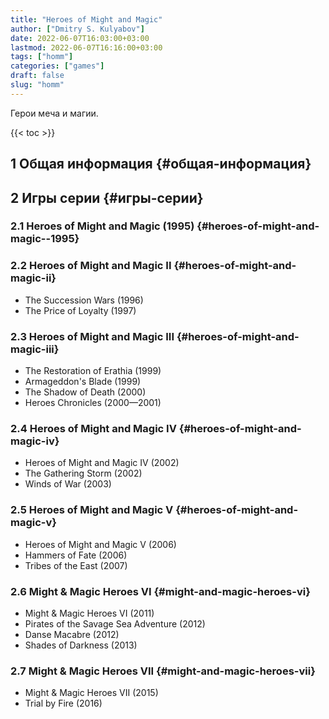 ```yaml
---
title: "Heroes of Might and Magic"
author: ["Dmitry S. Kulyabov"]
date: 2022-06-07T16:03:00+03:00
lastmod: 2022-06-07T16:16:00+03:00
tags: ["homm"]
categories: ["games"]
draft: false
slug: "homm"
---
```


Герои меча и магии.

<!--more-->

{{< toc >}}


## <span class="section-num">1</span> Общая информация {#общая-информация}


## <span class="section-num">2</span> Игры серии {#игры-серии}


### <span class="section-num">2.1</span> Heroes of Might and Magic (1995) {#heroes-of-might-and-magic--1995}


### <span class="section-num">2.2</span> Heroes of Might and Magic II {#heroes-of-might-and-magic-ii}

-   The Succession Wars (1996)
-   The Price of Loyalty (1997)


### <span class="section-num">2.3</span> Heroes of Might and Magic III {#heroes-of-might-and-magic-iii}

-   The Restoration of Erathia (1999)
-   Armageddon's Blade (1999)
-   The Shadow of Death (2000)
-   Heroes Chronicles (2000—2001)


### <span class="section-num">2.4</span> Heroes of Might and Magic IV {#heroes-of-might-and-magic-iv}

-   Heroes of Might and Magic IV (2002)
-   The Gathering Storm (2002)
-   Winds of War (2003)


### <span class="section-num">2.5</span> Heroes of Might and Magic V {#heroes-of-might-and-magic-v}

-   Heroes of Might and Magic V (2006)
-   Hammers of Fate (2006)
-   Tribes of the East (2007)


### <span class="section-num">2.6</span> Might &amp; Magic Heroes VI {#might-and-magic-heroes-vi}

-   Might &amp; Magic Heroes VI (2011)
-   Pirates of the Savage Sea Adventure (2012)
-   Danse Macabre (2012)
-   Shades of Darkness (2013)


### <span class="section-num">2.7</span> Might &amp; Magic Heroes VII {#might-and-magic-heroes-vii}

-   Might &amp; Magic Heroes VII (2015)
-   Trial by Fire (2016)
